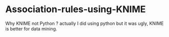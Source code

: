 # Association-rules-using-KNIME
Why KNIME not Python ? actually I did using python but it was ugly, KNIME is better for data mining.
